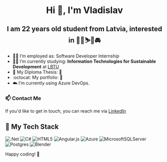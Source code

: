 # <p align="center">Hi 👋, I'm Vladislav</p>

  ## <p align="center">I am 22 years old student from Latvia, interested in 👨‍💻⛷️🌄🚘</p>



- 👨‍💻 I’m employed as: Software Developer Internship
- 🧑‍🎓 I’m currently studying: **Information Technologies for Sustainable Development** at [LBTU](https://www.lbtu.lv/en/information-technologies-for-sustainable-development)
- 📖 My Diploma Thesis: 🚧
- :octocat: My portfolio: 🚧
- ☁️ I’m currently using Azure DevOps.
### 📫 Contact Me

If you'd like to get in touch, you can reach me via [LinkedIn](https://www.linkedin.com/in/vladislavs-mihailovs-6071a2206/)

## 🔧 My Tech Stack

![.Net](https://img.shields.io/badge/.NET-5C2D91?style=for-the-badge&logo=.net&logoColor=white)
![C#](https://img.shields.io/badge/c%23-%23239120.svg?style=for-the-badge&logo=c-sharp&logoColor=white)
![HTML5](https://img.shields.io/badge/html5-%23E34F26.svg?style=for-the-badge&logo=html5&logoColor=white)
![Angular.js](https://img.shields.io/badge/angular.js-%23E23237.svg?style=for-the-badge&logo=angularjs&logoColor=white)
![Azure](https://img.shields.io/badge/azure-%230072C6.svg?style=for-the-badge&logo=microsoftazure&logoColor=white)
![MicrosoftSQLServer](https://img.shields.io/badge/Microsoft%20SQL%20Server-CC2927?style=for-the-badge&logo=microsoft%20sql%20server&logoColor=white)
![Postgres](https://img.shields.io/badge/postgres-%23316192.svg?style=for-the-badge&logo=postgresql&logoColor=white)
![Blender](https://img.shields.io/badge/blender-%23F5792A.svg?style=for-the-badge&logo=blender&logoColor=white)


Happy coding! 🚀

